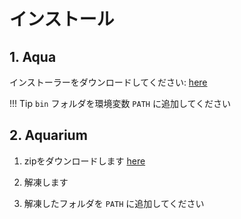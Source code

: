 # インストール

## 1. Aqua

インストーラーをダウンロードしてください: [here](https://e6nlaq.github.io/aqua/)

!!! Tip
    `bin` フォルダを環境変数 `PATH` に追加してください

## 2. Aquarium

1. zipをダウンロードします [here](https://github.com/fhrk-78/aqua-aquarium/releases)

2. 解凍します

3. 解凍したフォルダを `PATH` に追加してください
